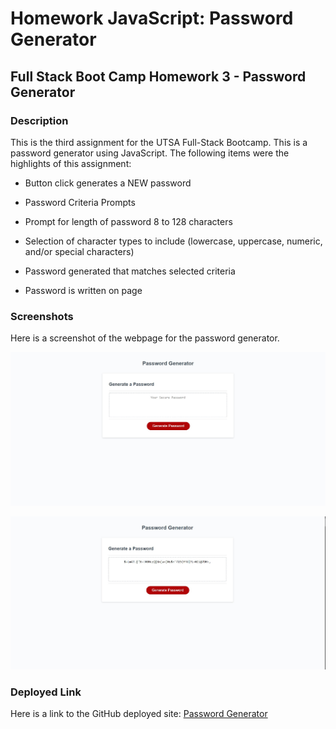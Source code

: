# Homework JavaScript: Password Generator

## Full Stack Boot Camp Homework 3 - Password Generator

### Description

This is the third assignment for the UTSA Full-Stack Bootcamp. This is a password generator using JavaScript. The following items were the highlights of this assignment:

* Button click generates a NEW password

* Password Criteria Prompts

* Prompt for length of password 8 to 128 characters

* Selection of character types to include (lowercase, uppercase, numeric, and/or special characters)

* Password generated that matches selected criteria

* Password is written on page


### Screenshots

Here is a screenshot of the webpage for the password generator. 

![javascript1](./Images/javascripthomework_n.jpg)

![javascript2](./Images/javascripthomework_w.jpg)


### Deployed Link

Here is a link to the GitHub deployed site: [Password Generator](https://ogmedina.github.io/Homework-PasswordGenerator/)
